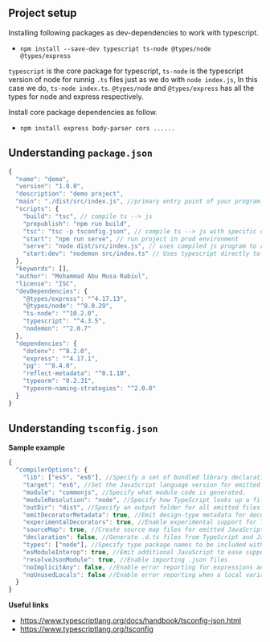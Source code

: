 ## Project setup

Installing following packages as dev-dependencies to work with typescript.

- `npm install --save-dev typescript ts-node @types/node @types/express`

`typescript` is the core package for typescript, `ts-node` is the typescript version of node for runnig `.ts` files just as we do with `node index.js`, In this case we do, `ts-node index.ts`. `@types/node` and `@types/express` has all the types for node and express respectively.

Install core package dependencies as follow.

- `npm install express body-parser cors ......`

## Understanding `package.json`

```js
{
  "name": "demo",
  "version": "1.0.0",
  "description": "demo project",
  "main": "./dist/src/index.js", //primary entry point of your program.
  "scripts": {
    "build": "tsc", // compile ts --> js
    "prepublish": "npm run build",
    "tsc": "tsc -p tsconfig.json", // compile ts --> js with specific configuration specified in tsconfig.json.
    "start": "npm run serve", // run project in prod environment
    "serve": "node dist/src/index.js", // uses compiled js program to run the node project
    "start:dev": "nodemon src/index.ts" // Uses typescript directly to run the program in dev environment.
  },
  "keywords": [],
  "author": "Mohammad Abu Musa Rabiul",
  "license": "ISC",
  "devDependencies": {
    "@types/express": "^4.17.13",
    "@types/node": "^8.0.29",
    "ts-node": "^10.2.0",
    "typescript": "^4.3.5",
    "nodemon": "^2.0.7"
  },
  "dependencies": {
    "dotenv": "^8.2.0",
    "express": "^4.17.1",
    "pg": "^8.4.0",
    "reflect-metadata": "^0.1.10",
    "typeorm": "0.2.31",
    "typeorm-naming-strategies": "^2.0.0"
  }
}
```

## Understanding `tsconfig.json`

**Sample example**
```js
{
  "compilerOptions": {
    "lib": ["es5", "es6"], //Specify a set of bundled library declaration files that describe the target runtime environment.
    "target": "es6", //Set the JavaScript language version for emitted JavaScript and include compatible library declarations.
    "module": "commonjs", //Specify what module code is generated.
    "moduleResolution": "node", //Specify how TypeScript looks up a file from a given module specifier.
    "outDir": "dist", //Specify an output folder for all emitted files
    "emitDecoratorMetadata": true, //Emit design-type metadata for decorated declarations in source files.
    "experimentalDecorators": true, //Enable experimental support for TC39 stage 2 draft decorators.
    "sourceMap": true, //Create source map files for emitted JavaScript files.
    "declaration": false, //Generate .d.ts files from TypeScript and JavaScript files in your project
    "types": ["node"], //Specify type package names to be included without being referenced in a source file.
    "esModuleInterop": true, //Emit additional JavaScript to ease support for importing CommonJS modules. This enables allowSyntheticDefaultImports for type compatibility
    "resolveJsonModule": true, //Enable importing .json files
    "noImplicitAny": false, //Enable error reporting for expressions and declarations with an implied any type..
    "noUnusedLocals": false //Enable error reporting when a local variables aren't read.
  }
}
```
**Useful links**
- https://www.typescriptlang.org/docs/handbook/tsconfig-json.html
- https://www.typescriptlang.org/tsconfig